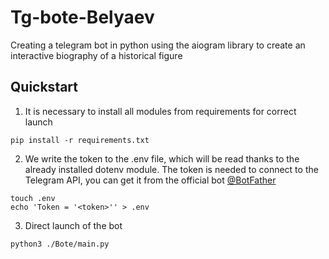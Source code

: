 # Tg-bote-Belyaev
Creating a telegram bot in python using the aiogram library to create an interactive biography of a historical figure

## Quickstart
1. It is necessary to install all modules from requirements for correct launch
```shell
pip install -r requirements.txt
```
2. We write the token to the .env file, which will be read thanks to the already installed dotenv module. The token is needed to connect to the Telegram API, you can get it from the official bot [@BotFather](https://t.me/BotFather)
```shell
touch .env
echo 'Token = '<token>'' > .env
```
3. Direct launch of the bot
```shell
python3 ./Bote/main.py
```

